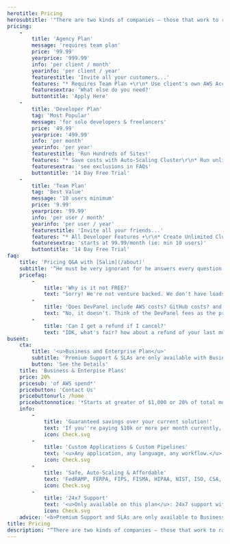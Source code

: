 ```yaml
---
herotitle: Pricing
herosubtitle: '"There are two kinds of companies — those that work to raise prices and those that work to lower them.” - Jeff Bezos"'
pricing:
    -
        title: 'Agency Plan'
        message: 'requires team plan'
        price: '99.99'
        yearprice: '999.99'
        info: 'per client / month'
        yearinfo: 'per client / year'
        featurestitle: 'Invite all your customers...'
        features: "* Requires Team Plan +\r\n* Use client's own AWS Accounts\r\n* Separate Teams, Permissions, Clusters, Everything for each client\r\n* Separate billing for each client\r\n* Sales & Pre-Sales Help\r\n* 24x7 Second Level Support"
        featuresextra: 'What else do you need?'
        buttontitle: 'Apply Here'
    -
        title: 'Developer Plan'
        tag: 'Most Popular'
        message: 'for solo developers & freelancers'
        price: '49.99'
        yearprice: '499.99'
        info: 'per month'
        yearinfo: 'per year'
        featurestitle: 'Run Hundreds of Sites!'
        features: "* Save costs with Auto-Scaling Cluster\r\n* Run unlimited apps, stacks & sites\r\n* Run unlimited custom domains\r\n* Use as many integrations \r\n* All Development Tools \r\n* All Deployment Tools \r\n* All Management Tools"
        featuresextra: 'see exclusions in FAQs'
        buttontitle: '14 Day Free Trial'
    -
        title: 'Team Plan'
        tag: 'Best Value'
        message: '10 users minimum'
        price: '9.99'
        yearprice: '99.99'
        info: 'per user / month'
        yearinfo: 'per user / year'
        featurestitle: 'Invite all your friends...'
        features: "* All Developer Features +\r\n* Create Unlimited Clusters\r\n* Create Unlimited Teams\r\n* Developer & Admin Roles\r\n* SSH Key Management / User\r\n* Collaborate with Customers\r\n* Billing/Payment Delegation\r\n"
        featuresextra: 'starts at 99.99/month (ie: min 10 users)'
        buttontitle: '14 Day Free Trial'
faq:
    title: 'Pricing Q&A with [Salim](/about)'
    subtitle: '“He must be very ignorant for he answers every question he is asked.” ― Voltaire '
    pricefaq:
        -
            title: 'Why is it not FREE?'
            text: "Sorry! We're not venture backed. We don't have loads of cash. This project took a lot of money to develop and it takes money to operate. We're giving you a LOT of value for YOUR money... if you like it, then support us. We're saving you hundreds and thousands of hours and so many mistakes. We're constantly improving and adding new features. We're always experimenting with brand new AWS features to get YOU more value out of AWS. We setup auto-scaling clusters and use spot instances for you - all to save YOU money. <u>We're NOT trying to squeeze money from you... we're trying to deliver value.</u> With us, you'll save money every time AWS drops its prices or comes out with new technology! \r\n\r\nMost of our stuff is open sourced... everything from Jenkins down. So in fact, if you want it for free, go download the [open source version](https://github.com/devpanel/?target=_blank), it works, use it... but then help fix things and contribute back! that's how it works! that's how you pay back! That's fair, right? and you know, do this, and you'll even make a few good friends along the way.\r\n\r\nBut seriously, try DevPanel. Use the Free Trial. See if you like it... and if you like it, then support us.\r\n\r\n[Salim](/about)"
        -
            title: 'Does DevPanel include AWS costs? GitHub costs? and cost of external tools?'
            text: "No, it doesn't. Think of the DevPanel fees as the price you're paying for saving you a ton of time and making sure things are done the right way. If you try and do the things we do for you by hand, it will take you hours and hours - and sometimes days; really! So we're charging for the convinence - we're not paying for your other stuff :-) You pay AWS, GitHub and others for what you use - and you pay them directly. We don't get in the middle of it. We don't take a cut. \r\n\r\nYou can't expect more fair pricing than this. Can you? \r\n\r\n[Salim](/about)\r\n"
        -
            title: 'Can I get a refund if I cancel?'
            text: "IDK, what's fair? how about a refund of your last month's payment? say auto-pay kicked in and you're kicking yourself for not kicking us out sooner, then you can tell us and we'll give you last month's payment back. Or we can pro-rate it. That would be fair too, I guess, if you pre-paid for the annual plan. Well, either way, tell us what you think would be fair, and we'll do our best to separate with dignity.\r\n\r\n[Salim](/about)\r\n\r\n"
busent:
    cta:
        title: '<u>Business and Enterprise Plan</u>'
        subtitle: 'Premium Support & SLAs are only available with Business and Enterprise plan.'
        button: 'See the Details'
    title: 'Business & Enterpise Plans'
    price: 20%
    pricesub: 'of AWS spend*'
    pricebutton: 'Contact Us'
    pricebuttonurl: /home
    pricebuttonnotice: '*Starts at greater of $1,000 or 20% of total monthly usage. Minimum 3 month commitment.'
    info:
        -
            title: 'Guaranteed savings over your current solution!'
            text: 'If you''re paying $10k or more per month currently, we can probably save you 20-50% ! Yes, <u>even if it''s already on AWS!</u>'
            icon: Check.svg
        -
            title: 'Custom Applications & Custom Pipelines'
            text: '<u>Any application, any language, any workflow.</u> We can set it up for you. You can integrate automated testing and management sign-off into the workflow too!'
            icon: Check.svg
        -
            title: 'Safe, Auto-Scaling & Affordable'
            text: 'FedRAMP, FERPA, FIPS, FISMA, HIPAA, NIST, ISO, CSA, PCS, SOC, & SEC Rule 17a-4(f) Compliant, Audit-Ready, Auto-Scaling solution that <u>won''t break the bank.</u>'
            icon: Check.svg
        -
            title: '24x7 Support'
            text: '<u>Only available on this plan</u>: 24x7 support with less than 1-hour response time for mission critical apps/sites. '
            icon: Check.svg
    advice: '<b>Premium Support and SLAs are only available to Business and Enterprise customers</b>'
title: Pricing
description: "“There are two kinds of companies — those that work to raise prices and those that work to lower them.”  \r\nJeff Bezos"
---
```


